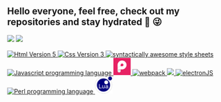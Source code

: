 <h2>
Hello everyone, feel free, check out my repositories and stay hydrated &#129380  &#128540
</h2>

<div>  
  <img  src="https://github-readme-stats.vercel.app/api?username=ariDevelops&show_icons=true&theme=holi&include_all_commits=true&count_private=true"/>
  <img src="https://github-readme-stats.vercel.app/api/top-langs/?username=ariDevelops&layout=compact&langs_count=3&theme=holi"/>
</div>
<br

<p align="center">
  <a href="https://skillicons.dev">
      <!--      <img src="https://icongr.am/devicon/linux-original.svg?size=40&color=000000"> -->
    <img src="https://icongr.am/devicon/html5-original.svg?size=40&color=ffffff" alt="Html Version 5">  
   <img src="https://icongr.am/devicon/css3-original.svg?size=40&color=ffffff" alt="Css Version 3">
                <img src="https://skillicons.dev/icons?i=sass" width=40 height=40 alt="syntactically awesome style sheets"/>
   <!--     <img src="https://icongr.am/devicon/angularjs-plain.svg?size=40&color=e01b24" alt="Angular JS"/>
        <img src="https://icongr.am/devicon/typescript-original.svg?size=40&color=000000" alt="Typescript Js Superset"/>
    -->
    <img src="https://icongr.am/devicon/javascript-original.svg?size=40&color=000000" alt="Javascript programming language">
                    <img src="assets/img/pixijs.png" width=40 height=40 alt="pixi JS"> 
        <!--        <img src="assets/img/gsap.png" width=40 height=40 alt="GSAP"> -->
            <img src="https://icongr.am/devicon/webpack-original.svg?size=40&color=000000" alt="webpack">
            <img src="https://icongr.am/devicon/react-original-wordmark.svg?size=40&color=currentColor">
        <img src="https://icongr.am/devicon/electron-original.svg?size=40&color=000000" alt="electronJS">
         <!--   <img src="https://skillicons.dev/icons?i=cpp" width=40 height=40 alt="C++ programming language"/> -->
        <!--          <img src="https://icongr.am/devicon/csharp-original.svg?size=42&color=3584e4"> -->
            <!--           <img src="https://icongr.am/devicon/c-original.svg?size=42&color=3584e4">    -->
             <!--        <img src="https://icongr.am/devicon/cplusplus-original.svg?size=42&color=3584e4"> -->   
    <img src="https://skillicons.dev/icons?i=perl" width=40 height=40 alt="Perl programming language"/>
            <!--  <img src="assets/img/assembly.png" width=43 height=43 alt="Assembly programming language"> -->
        <img src="assets/img/LuaLang.png" width=40 height=40 alt="Lua programming language">
         
  </a>
</p>


